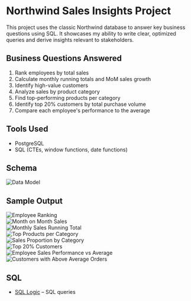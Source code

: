 # Northwind Sales Insights Project

This project uses the classic Northwind database to answer key business questions using SQL. It showcases my ability to write clear, optimized queries and derive insights relevant to stakeholders.

## Business Questions Answered

1. Rank employees by total sales
2. Calculate monthly running totals and MoM sales growth
3. Identify high-value customers
4. Analyze sales by product category
5. Find top-performing products per category
6. Identify top 20% customers by total purchase volume
7. Compare each employee's performance to the average

## Tools Used
- PostgreSQL
- SQL (CTEs, window functions, date functions)

## Schema
![Data Model](screenshots/data_model.png)  

## Sample Output
![Employee Ranking](screenshots/ranking_employee_sales_performance.PNG)  
![Month on Month Sales](screenshots/mom_sales_growth.PNG)  
![Monthly Sales Running Total](screenshots/running_total_monthly_sales.PNG)  
![Top Products per Category](screenshots/top_products_per_category.PNG)  
![Sales Proportion by Category](screenshots/sales_prop_by_category.PNG)  
![Top 20% Customers](screenshots/top_20_pc_customers_sales_vol.PNG)  
![Employee Sales Performance vs Average](screenshots/employee_sales_vs_average.PNG)
![Customers with Above Average Orders](screenshots/customers_above_avg_orders.PNG)


## SQL

- [SQL Logic](sql_queries.md) – SQL queries 
